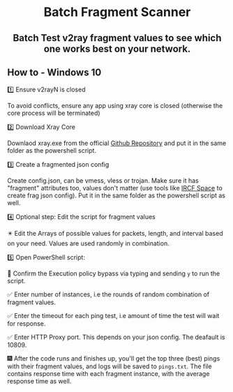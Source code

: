 <h1 align="center">Batch Fragment Scanner</h1>
<h2 align="center">Batch Test v2ray fragment values to see which one works best on your network.</h2>


## How to - Windows 10

1️⃣ Ensure v2rayN is closed

To avoid conflicts, ensure any app using xray core is closed (otherwise the core process will be terminated)

2️⃣ Download Xray Core

Downlaod xray.exe from the official [Github Repository](https://github.com/XTLS/Xray-core/releases) and put it in the same folder as the powershell script.

3️⃣ Create a fragmented json config

Create config.json, can be vmess, vless or trojan. Make sure it has "fragment" attributes too, values don't matter (use tools like [IRCF Space](https://fragment.github1.cloud/) to create frag json config). Put it in the same folder as the powershell script as well.

4️⃣ Optional step: Edit the script for fragment values

✴️ Edit the Arrays of possible values for packets, length, and interval based on your need. Values are used randomly in combination.


5️⃣ Open PowerShell script:

🧧 Confirm the Execution policy bypass via typing and sending `y` to run the script.

✅ Enter number of instances, i.e the rounds of random combination of fragment values.

✅ Enter the timeout for each ping test, i.e amount of time the test will wait for response.

✅ Enter HTTP Proxy port. This depends on your json config. The deafault is 10809.

🎆 After the code runs and finishes up, you'll get the top three (best) pings with their fragment values, and logs will be saved to `pings.txt`. The file contains response time with each fragment instance, with the average response time as well.
